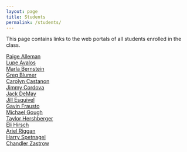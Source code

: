 ```yaml
---
layout: page
title: Students
permalink: /students/
---
```


This page contains links to the web portals of all students enrolled in the class. 

[Paige Alleman](https://paigelalleman.wordpress.com/category/object/)<br>
[Lupe Avalos](https://lupitasnoticias.wordpress.com/category/object/)<br>
[Marla Bernstein](https://marlabernstein.wordpress.com/)<br>
[Greg Blumer](https://explorationofphysicalcomputing.wordpress.com/)<br>
[Carolyn Castanon](https://crashandburnweb.wordpress.com/)<br>
[Jimmy Cordova](https://jimmycordovatam.wordpress.com/category/object-fall-16/)<br>
[Jack DeMay](https://jdemayblog.wordpress.com/)<br>
[Jill Esquivel](https://jillesquivel.wordpress.com/)<br>
[Gavin Frausto]()<br>
[Michael Gough](https://7michaelg7.wordpress.com/)<br>
[Taylor Hershberger](https://thershblog.wordpress.com/)<br>
[Eli Hirsch](https://elihirschblog.wordpress.com/)<br>
[Ariel Riggan](https://followtheworkwithariel.wordpress.com/object-atls-3519/)<br>
[Harry Spetnagel](https://harryspetnagelobjectblog.wordpress.com/)<br>
[Chandler Zastrow](http://zastrowcc.wixsite.com/mysite-1)<br>